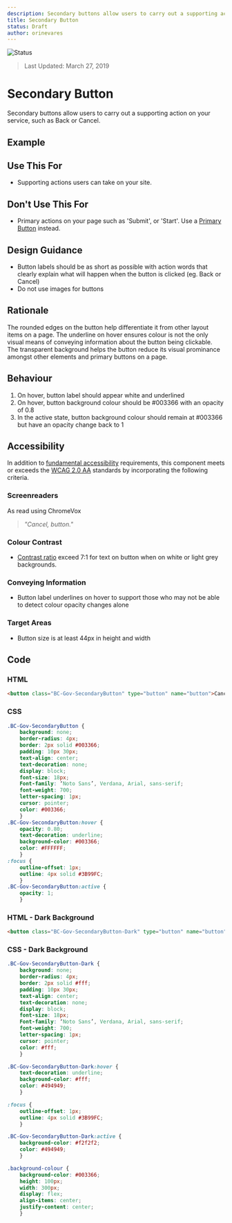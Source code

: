 ```yaml
---
description: Secondary buttons allow users to carry out a supporting action
title: Secondary Button
status: Draft
author: orinevares
---
```


![Status](https://img.shields.io/badge/Recommended-Draft-orange.svg)
> Last Updated: March 27, 2019

# Secondary Button
Secondary buttons allow users to carry out a supporting action on your service, such as Back or Cancel.

## Example

<component-preview path="components/secondary_button/sample.html" height="100px" width="800px"> </component-preview>
<component-preview path="components/secondary_button/sample-dark.html" height="100px" width="800px"> </component-preview>

## Use This For
* Supporting actions users can take on your site.

## Don't Use This For
*	Primary actions on your page such as 'Submit', or 'Start'. Use a [Primary Button](https://developer.gov.bc.ca/Design-System/Primary-Button) instead.

## Design Guidance
*	Button labels should be as short as possible with action words that clearly explain what will happen when the button is clicked (eg. Back or Cancel)
* Do not use images for buttons

## Rationale
The rounded edges on the button help differentiate it from other layout items on a page. The underline on hover ensures colour is not the only visual means of conveying information about the button being clickable. The transparent background helps the button reduce its visual prominance amongst other elements and primary buttons on a page.

## Behaviour
1. On hover, button label should appear white and underlined
2. On hover, button background colour should be #003366 with an opacity of 0.8
3. In the active state, button background colour should remain at #003366 but have an opacity change back to 1

## Accessibility
In addition to [fundamental accessibility]() requirements, this component meets or exceeds the [WCAG 2.0 AA](https://www.w3.org/TR/WCAG20/) standards by incorporating the following criteria.

### Screenreaders
As read using ChromeVox

> *"Cancel, button."*

### Colour Contrast
* [Contrast ratio](https://webaim.org/resources/contrastchecker/) exceed 7:1 for text on button when on white or light grey backgrounds.

### Conveying Information
* Button label underlines on hover to support those who may not be able to detect colour opacity changes alone

### Target Areas
* Button size is at least 44px in height and width

## Code
### HTML
```html
<button class="BC-Gov-SecondaryButton" type="button" name="button">Cancel</button>
```

### CSS
```css
.BC-Gov-SecondaryButton {
    background: none;
    border-radius: 4px;
    border: 2px solid #003366;
    padding: 10px 30px;
    text-align: center;
    text-decoration: none;
    display: block;
    font-size: 18px;
    Font-family: ‘Noto Sans’, Verdana, Arial, sans-serif;
    font-weight: 700;
    letter-spacing: 1px;
    cursor: pointer;
    color: #003366;
    }
.BC-Gov-SecondaryButton:hover {
    opacity: 0.80;
    text-decoration: underline;
    background-color: #003366;
    color: #FFFFFF;
    }
:focus {
    outline-offset: 1px;
    outline: 4px solid #3B99FC;
    }
.BC-Gov-SecondaryButton:active {
    opacity: 1;
    }
```
### HTML - Dark Background

```html
<button class="BC-Gov-SecondaryButton-Dark" type="button" name="button">Cancel</button>
```

### CSS - Dark Background

```css
.BC-Gov-SecondaryButton-Dark {
    background: none;
    border-radius: 4px;
    border: 2px solid #fff;
    padding: 10px 30px;
    text-align: center;
    text-decoration: none;
    display: block;
    font-size: 18px;
    Font-family: ‘Noto Sans’, Verdana, Arial, sans-serif;
    font-weight: 700;
    letter-spacing: 1px;
    cursor: pointer;
    color: #fff;
    }

.BC-Gov-SecondaryButton-Dark:hover {
    text-decoration: underline;
    background-color: #fff;
    color: #494949;
    }

:focus {
    outline-offset: 1px;
    outline: 4px solid #3B99FC;
    }

.BC-Gov-SecondaryButton-Dark:active {
    background-color: #f2f2f2;
    color: #494949;
    }

.background-colour {
    background-color: #003366;
    height: 100px;
    width: 300px;
    display: flex;
    align-items: center;
    justify-content: center;
    }
```
